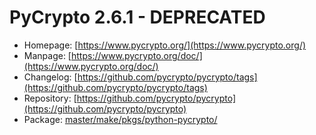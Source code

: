 # PyCrypto 2.6.1 - DEPRECATED
 - Homepage: [https://www.pycrypto.org/](https://www.pycrypto.org/)
 - Manpage: [https://www.pycrypto.org/doc/](https://www.pycrypto.org/doc/)
 - Changelog: [https://github.com/pycrypto/pycrypto/tags](https://github.com/pycrypto/pycrypto/tags)
 - Repository: [https://github.com/pycrypto/pycrypto](https://github.com/pycrypto/pycrypto)
 - Package: [master/make/pkgs/python-pycrypto/](https://github.com/Freetz-NG/freetz-ng/tree/master/make/pkgs/python-pycrypto/)

